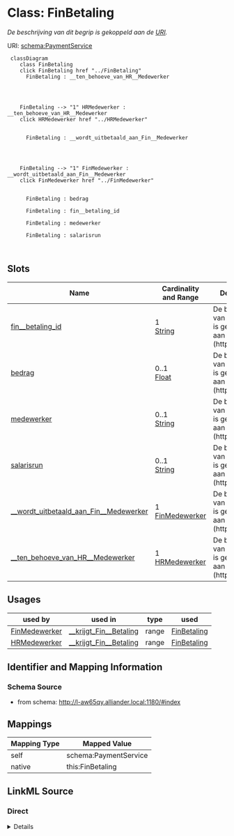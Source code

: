 

# Class: FinBetaling


_De beschrijving van dit begrip is gekoppeld aan de [URI](https://dbpedia.org/page/Uniform_Resource_Identifier)._





URI: [schema:PaymentService](http://schema.org/PaymentService)






```mermaid
 classDiagram
    class FinBetaling
    click FinBetaling href "../FinBetaling"
      FinBetaling : __ten_behoeve_van_HR__Medewerker
        
          
    
    
    FinBetaling --> "1" HRMedewerker : __ten_behoeve_van_HR__Medewerker
    click HRMedewerker href "../HRMedewerker"

        
      FinBetaling : __wordt_uitbetaald_aan_Fin__Medewerker
        
          
    
    
    FinBetaling --> "1" FinMedewerker : __wordt_uitbetaald_aan_Fin__Medewerker
    click FinMedewerker href "../FinMedewerker"

        
      FinBetaling : bedrag
        
      FinBetaling : fin__betaling_id
        
      FinBetaling : medewerker
        
      FinBetaling : salarisrun
        
      
```




<!-- no inheritance hierarchy -->


## Slots

| Name | Cardinality and Range | Description | Inheritance |
| ---  | --- | --- | --- |
| [fin__betaling_id](fin__betaling_id.md) | 1 <br/> [String](String.md) | De beschrijving van dit attribuut is gekoppeld aan de [URI](https://dbpedia | direct |
| [bedrag](bedrag.md) | 0..1 <br/> [Float](Float.md) | De beschrijving van dit attribuut is gekoppeld aan de [URI](https://dbpedia | direct |
| [medewerker](medewerker.md) | 0..1 <br/> [String](String.md) | De beschrijving van dit attribuut is gekoppeld aan de [URI](https://dbpedia | direct |
| [salarisrun](salarisrun.md) | 0..1 <br/> [String](String.md) | De beschrijving van dit attribuut is gekoppeld aan de [URI](https://dbpedia | direct |
| [__wordt_uitbetaald_aan_Fin__Medewerker](__wordt_uitbetaald_aan_Fin__Medewerker.md) | 1 <br/> [FinMedewerker](FinMedewerker.md) | De beschrijving van deze relatie is gekoppeld aan de [URI](https://dbpedia | direct |
| [__ten_behoeve_van_HR__Medewerker](__ten_behoeve_van_HR__Medewerker.md) | 1 <br/> [HRMedewerker](HRMedewerker.md) | De beschrijving van deze relatie is gekoppeld aan de [URI](https://dbpedia | direct |





## Usages

| used by | used in | type | used |
| ---  | --- | --- | --- |
| [FinMedewerker](FinMedewerker.md) | [__krijgt_Fin__Betaling](__krijgt_Fin__Betaling.md) | range | [FinBetaling](FinBetaling.md) |
| [HRMedewerker](HRMedewerker.md) | [__krijgt_Fin__Betaling](__krijgt_Fin__Betaling.md) | range | [FinBetaling](FinBetaling.md) |






## Identifier and Mapping Information







### Schema Source


* from schema: http://l-aw65qy.alliander.local:1180/#index




## Mappings

| Mapping Type | Mapped Value |
| ---  | ---  |
| self | schema:PaymentService |
| native | this:FinBetaling |







## LinkML Source

<!-- TODO: investigate https://stackoverflow.com/questions/37606292/how-to-create-tabbed-code-blocks-in-mkdocs-or-sphinx -->

### Direct

<details>
```yaml
name: Fin__Betaling
description: De beschrijving van dit begrip is gekoppeld aan de [URI](https://dbpedia.org/page/Uniform_Resource_Identifier).
from_schema: http://l-aw65qy.alliander.local:1180/#index
slots:
- fin__betaling_id
- bedrag
- medewerker
- salarisrun
- _ wordt uitbetaald aan Fin__Medewerker
- _ ten behoeve van HR__Medewerker
slot_usage:
  _ wordt uitbetaald aan Fin__Medewerker:
    name: _ wordt uitbetaald aan Fin__Medewerker
    domain_of:
    - Fin__Betaling
    required: true
    multivalued: false
  _ ten behoeve van HR__Medewerker:
    name: _ ten behoeve van HR__Medewerker
    domain_of:
    - Fin__Betaling
    required: true
    multivalued: false
class_uri: schema:PaymentService

```
</details>

### Induced

<details>
```yaml
name: Fin__Betaling
description: De beschrijving van dit begrip is gekoppeld aan de [URI](https://dbpedia.org/page/Uniform_Resource_Identifier).
from_schema: http://l-aw65qy.alliander.local:1180/#index
slot_usage:
  _ wordt uitbetaald aan Fin__Medewerker:
    name: _ wordt uitbetaald aan Fin__Medewerker
    domain_of:
    - Fin__Betaling
    required: true
    multivalued: false
  _ ten behoeve van HR__Medewerker:
    name: _ ten behoeve van HR__Medewerker
    domain_of:
    - Fin__Betaling
    required: true
    multivalued: false
attributes:
  fin__betaling_id:
    name: fin__betaling_id
    description: De beschrijving van dit attribuut is gekoppeld aan de [URI](https://dbpedia.org/page/Uniform_Resource_Identifier).
    from_schema: http://l-aw65qy.alliander.local:1180/#index
    rank: 1000
    slot_uri: att:fin__betaling_id
    identifier: true
    alias: fin__betaling_id
    owner: Fin__Betaling
    domain_of:
    - Fin__Betaling
    range: string
    required: true
  bedrag:
    name: bedrag
    description: De beschrijving van dit attribuut is gekoppeld aan de [URI](https://dbpedia.org/page/Uniform_Resource_Identifier).
    from_schema: http://l-aw65qy.alliander.local:1180/#index
    rank: 1000
    slot_uri: att:bedrag
    identifier: false
    alias: bedrag
    owner: Fin__Betaling
    domain_of:
    - Fin__Betaling
    range: float
  medewerker:
    name: medewerker
    description: De beschrijving van dit attribuut is gekoppeld aan de [URI](https://dbpedia.org/page/Uniform_Resource_Identifier).
    from_schema: http://l-aw65qy.alliander.local:1180/#index
    rank: 1000
    slot_uri: att:medewerker
    identifier: false
    alias: medewerker
    owner: Fin__Betaling
    domain_of:
    - Fin__Betaling
    range: string
  salarisrun:
    name: salarisrun
    description: De beschrijving van dit attribuut is gekoppeld aan de [URI](https://dbpedia.org/page/Uniform_Resource_Identifier).
    from_schema: http://l-aw65qy.alliander.local:1180/#index
    rank: 1000
    slot_uri: att:salarisrun
    identifier: false
    alias: salarisrun
    owner: Fin__Betaling
    domain_of:
    - Fin__Betaling
    range: string
  _ wordt uitbetaald aan Fin__Medewerker:
    name: _ wordt uitbetaald aan Fin__Medewerker
    description: De beschrijving van deze relatie is gekoppeld aan de [URI](https://dbpedia.org/page/Uniform_Resource_Identifier).
    from_schema: http://l-aw65qy.alliander.local:1180/#index
    rank: 1000
    slot_uri: rel:wordt_uitbetaald_aan_Fin__Medewerker
    alias: __wordt_uitbetaald_aan_Fin__Medewerker
    owner: Fin__Betaling
    domain_of:
    - Fin__Betaling
    range: Fin__Medewerker
    required: true
    multivalued: false
  _ ten behoeve van HR__Medewerker:
    name: _ ten behoeve van HR__Medewerker
    description: De beschrijving van deze relatie is gekoppeld aan de [URI](https://dbpedia.org/page/Uniform_Resource_Identifier).
    from_schema: http://l-aw65qy.alliander.local:1180/#index
    rank: 1000
    slot_uri: rel:ten_behoeve_van_HR__Medewerker
    alias: __ten_behoeve_van_HR__Medewerker
    owner: Fin__Betaling
    domain_of:
    - Fin__Betaling
    range: HR__Medewerker
    required: true
    multivalued: false
class_uri: schema:PaymentService

```
</details>